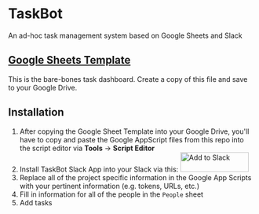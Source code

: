 # TaskBot
An ad-hoc task management system based on Google Sheets and Slack

## [Google Sheets Template](https://docs.google.com/spreadsheets/d/e/2PACX-1vT_5mdUkMvdq1y4B9O5ODw-_YSefvgtTIgMPVCGPOAhpfBA-h_b2pMiUeWbs6g8yybiY3LrPy8aKb1A/pubhtml)
This is the bare-bones task dashboard. Create a copy of this file and save to your Google Drive.

## Installation
1. After copying the Google Sheet Template into your Google Drive, you'll have to copy and paste the Google AppScript files from this repo into the script editor via __Tools__ -> __Script Editor__
2. Install TaskBot Slack App into your Slack via this:
  <a href="https://slack.com/oauth/authorize?&client_id=104514560359.242266297828&scope=incoming-webhook,bot,chat:write:bot"><img alt="Add to Slack" height="40" width="139" src="https://platform.slack-edge.com/img/add_to_slack.png" srcset="https://platform.slack-edge.com/img/add_to_slack.png 1x, https://platform.slack-edge.com/img/add_to_slack@2x.png 2x" /></a>
3. Replace all of the project specific information in the Google App Scripts with your pertinent information (e.g. tokens, URLs, etc.)
4. Fill in information for all of the people in the `People` sheet
5. Add tasks
